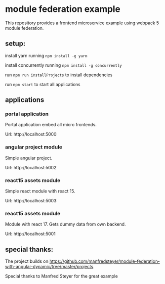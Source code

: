 # module federation example
This repository provides a frontend microservice example using webpack 5 module federation.

## setup: 

install yarn running `npm install -g yarn`

install concurrently running `npm install -g concurrently`

run `npm run installProjects` to install dependencies

run `npm start` to start all applications 

## applications

### portal application 
Portal application embed all micro frontends.

Url: http://localhost:5000

### angular project module
Simple angular project.

Url: http://localhost:5002

### react15 assets module
Simple react module with react 15.

Url: http://localhost:5003

### react15 assets module
Module with react 17.
Gets dummy data from own backend.

Url: http://localhost:5001

## special thanks:

The project builds on
https://github.com/manfredsteyer/module-federation-with-angular-dynamic/tree/master/projects

Special thanks to Manfred Steyer for the great example

